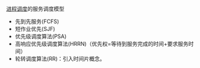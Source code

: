 [进程调度](#作业与进程调度)的服务调度模型
  - 先到先服务(FCFS)
  - 短作业优先(SJF)
  - 优先级调度算法(PSA)
  - 高响应优先级调度算法(HRRN)（优先权=等待到服务完成的时间+要求服务时间）
  - 轮转调度算法(RR)：引入时间片概念。
